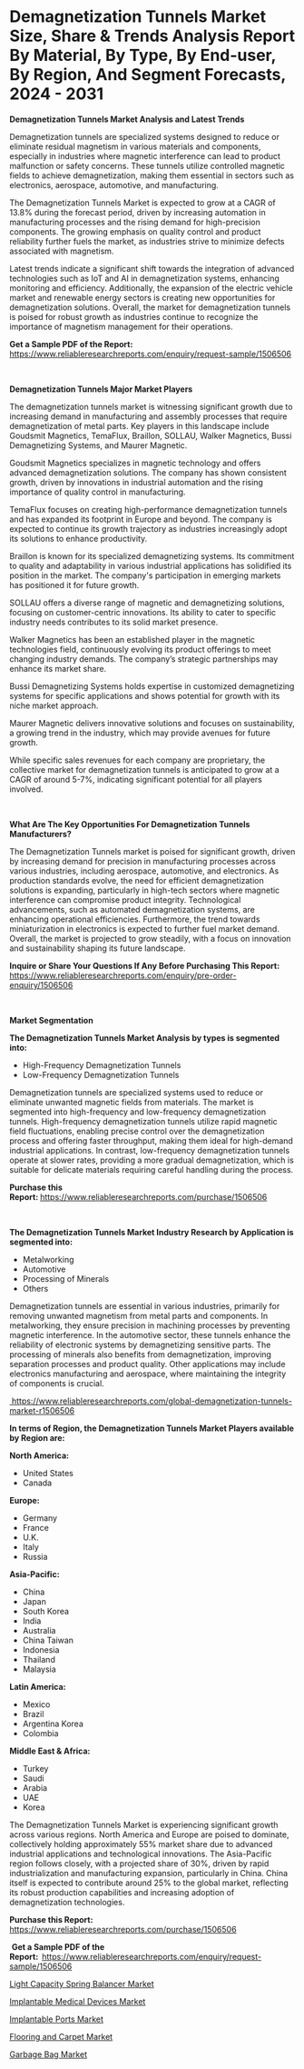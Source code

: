 <p><h1>Demagnetization Tunnels Market Size, Share & Trends Analysis Report By Material, By Type, By End-user, By Region, And Segment Forecasts, 2024 - 2031</h1></p><p><strong>Demagnetization Tunnels Market Analysis and Latest Trends</strong></p>
<p><p>Demagnetization tunnels are specialized systems designed to reduce or eliminate residual magnetism in various materials and components, especially in industries where magnetic interference can lead to product malfunction or safety concerns. These tunnels utilize controlled magnetic fields to achieve demagnetization, making them essential in sectors such as electronics, aerospace, automotive, and manufacturing.</p><p>The Demagnetization Tunnels Market is expected to grow at a CAGR of 13.8% during the forecast period, driven by increasing automation in manufacturing processes and the rising demand for high-precision components. The growing emphasis on quality control and product reliability further fuels the market, as industries strive to minimize defects associated with magnetism. </p><p>Latest trends indicate a significant shift towards the integration of advanced technologies such as IoT and AI in demagnetization systems, enhancing monitoring and efficiency. Additionally, the expansion of the electric vehicle market and renewable energy sectors is creating new opportunities for demagnetization solutions. Overall, the market for demagnetization tunnels is poised for robust growth as industries continue to recognize the importance of magnetism management for their operations.</p></p>
<p><strong>Get a Sample PDF of the Report:&nbsp;</strong> <a href="https://www.reliableresearchreports.com/enquiry/request-sample/1506506">https://www.reliableresearchreports.com/enquiry/request-sample/1506506</a></p>
<p>&nbsp;</p>
<p><strong>Demagnetization Tunnels Major Market Players</strong></p>
<p><p>The demagnetization tunnels market is witnessing significant growth due to increasing demand in manufacturing and assembly processes that require demagnetization of metal parts. Key players in this landscape include Goudsmit Magnetics, TemaFlux, Braillon, SOLLAU, Walker Magnetics, Bussi Demagnetizing Systems, and Maurer Magnetic. </p><p>Goudsmit Magnetics specializes in magnetic technology and offers advanced demagnetization solutions. The company has shown consistent growth, driven by innovations in industrial automation and the rising importance of quality control in manufacturing. </p><p>TemaFlux focuses on creating high-performance demagnetization tunnels and has expanded its footprint in Europe and beyond. The company is expected to continue its growth trajectory as industries increasingly adopt its solutions to enhance productivity.</p><p>Braillon is known for its specialized demagnetizing systems. Its commitment to quality and adaptability in various industrial applications has solidified its position in the market. The company's participation in emerging markets has positioned it for future growth.</p><p>SOLLAU offers a diverse range of magnetic and demagnetizing solutions, focusing on customer-centric innovations. Its ability to cater to specific industry needs contributes to its solid market presence.</p><p>Walker Magnetics has been an established player in the magnetic technologies field, continuously evolving its product offerings to meet changing industry demands. The company’s strategic partnerships may enhance its market share.</p><p>Bussi Demagnetizing Systems holds expertise in customized demagnetizing systems for specific applications and shows potential for growth with its niche market approach.</p><p>Maurer Magnetic delivers innovative solutions and focuses on sustainability, a growing trend in the industry, which may provide avenues for future growth.</p><p>While specific sales revenues for each company are proprietary, the collective market for demagnetization tunnels is anticipated to grow at a CAGR of around 5-7%, indicating significant potential for all players involved.</p></p>
<p>&nbsp;</p>
<p><strong>What Are The Key Opportunities For Demagnetization Tunnels Manufacturers?</strong></p>
<p><p>The Demagnetization Tunnels market is poised for significant growth, driven by increasing demand for precision in manufacturing processes across various industries, including aerospace, automotive, and electronics. As production standards evolve, the need for efficient demagnetization solutions is expanding, particularly in high-tech sectors where magnetic interference can compromise product integrity. Technological advancements, such as automated demagnetization systems, are enhancing operational efficiencies. Furthermore, the trend towards miniaturization in electronics is expected to further fuel market demand. Overall, the market is projected to grow steadily, with a focus on innovation and sustainability shaping its future landscape.</p></p>
<p><strong>Inquire or Share Your Questions If Any Before Purchasing This Report:</strong> <a href="https://www.reliableresearchreports.com/enquiry/pre-order-enquiry/1506506">https://www.reliableresearchreports.com/enquiry/pre-order-enquiry/1506506</a></p>
<p>&nbsp;</p>
<p><strong>Market Segmentation</strong></p>
<p><strong>The Demagnetization Tunnels Market Analysis by types is segmented into:</strong></p>
<p><ul><li>High-Frequency Demagnetization Tunnels</li><li>Low-Frequency Demagnetization Tunnels</li></ul></p>
<p><p>Demagnetization tunnels are specialized systems used to reduce or eliminate unwanted magnetic fields from materials. The market is segmented into high-frequency and low-frequency demagnetization tunnels. High-frequency demagnetization tunnels utilize rapid magnetic field fluctuations, enabling precise control over the demagnetization process and offering faster throughput, making them ideal for high-demand industrial applications. In contrast, low-frequency demagnetization tunnels operate at slower rates, providing a more gradual demagnetization, which is suitable for delicate materials requiring careful handling during the process.</p></p>
<p><strong>Purchase this Report:&nbsp;</strong><a href="https://www.reliableresearchreports.com/purchase/1506506">https://www.reliableresearchreports.com/purchase/1506506</a></p>
<p>&nbsp;</p>
<p><strong>The Demagnetization Tunnels Market Industry Research by Application is segmented into:</strong></p>
<p><ul><li>Metalworking</li><li>Automotive</li><li>Processing of Minerals</li><li>Others</li></ul></p>
<p><p>Demagnetization tunnels are essential in various industries, primarily for removing unwanted magnetism from metal parts and components. In metalworking, they ensure precision in machining processes by preventing magnetic interference. In the automotive sector, these tunnels enhance the reliability of electronic systems by demagnetizing sensitive parts. The processing of minerals also benefits from demagnetization, improving separation processes and product quality. Other applications may include electronics manufacturing and aerospace, where maintaining the integrity of components is crucial.</p></p>
<p><a href="https://www.reliableresearchreports.com/global-demagnetization-tunnels-market-r1506506">&nbsp;https://www.reliableresearchreports.com/global-demagnetization-tunnels-market-r1506506</a></p>
<p><strong>In terms of Region, the Demagnetization Tunnels Market Players available by Region are:</strong></p>
<p>
    <p> <strong> North America: </strong>
        <ul>
            <li>United States</li>
            <li>Canada</li>
        </ul>
        </p> 
    <p> <strong> Europe: </strong>
        <ul>
            <li>Germany</li>
            <li>France</li>
            <li>U.K.</li>
            <li>Italy</li>
            <li>Russia</li>
        </ul>
        </p> 
    <p> <strong> Asia-Pacific: </strong>
        <ul>
            <li>China</li>
            <li>Japan</li>
            <li>South Korea</li>
            <li>India</li>
            <li>Australia</li>
            <li>China Taiwan</li>
            <li>Indonesia</li>
            <li>Thailand</li>
            <li>Malaysia</li>
        </ul>
        </p> 
    <p> <strong> Latin America: </strong>
        <ul>
            <li>Mexico</li>
            <li>Brazil</li>
            <li>Argentina Korea</li>
            <li>Colombia</li>
        </ul>
        </p> 
    <p> <strong> Middle East & Africa: </strong>
        <ul>
            <li>Turkey</li>
            <li>Saudi</li>
            <li>Arabia</li>
            <li>UAE</li>
            <li>Korea</li>
        </ul>
    </p>
    </p>
<p><p>The Demagnetization Tunnels Market is experiencing significant growth across various regions. North America and Europe are poised to dominate, collectively holding approximately 55% market share due to advanced industrial applications and technological innovations. The Asia-Pacific region follows closely, with a projected share of 30%, driven by rapid industrialization and manufacturing expansion, particularly in China. China itself is expected to contribute around 25% to the global market, reflecting its robust production capabilities and increasing adoption of demagnetization technologies.</p></p>
<p><strong>Purchase this Report: </strong><a href="https://www.reliableresearchreports.com/purchase/1506506">https://www.reliableresearchreports.com/purchase/1506506</a></p>
<p>&nbsp;<strong>Get a Sample PDF of the Report:&nbsp;&nbsp;</strong><a href="https://www.reliableresearchreports.com/enquiry/request-sample/1506506">https://www.reliableresearchreports.com/enquiry/request-sample/1506506</a></p>
<p><strong></strong></p>
<p><p><a href="https://medium.com/@kaylizulauf2023/global-light-capacity-spring-balancer-market-is-projected-to-grow-at-a-cagr-of-13-1-20c83e224924?postPublishedType=repub">Light Capacity Spring Balancer Market</a></p><p><a href="https://www.linkedin.com/pulse/implantable-medical-devices-market-industry-trends-forecast-pn2if?trackingId=n%2FcIU8k1TUG4%2BuNdyRngpg%3D%3D">Implantable Medical Devices Market</a></p><p><a href="https://www.linkedin.com/pulse/strategic-roadmap-success-global-implantable-ports-market-wyave?trackingId=0YYo9fnWSoKARhIrEJ6Jew%3D%3D">Implantable Ports Market</a></p><p><a href="https://issuu.com/reportprime-2/docs/flooring-and-carpet-market-size-203_df7bbec5a3a414">Flooring and Carpet Market</a></p><p><a href="https://issuu.com/reportprime-2/docs/garbage-bag-market-size-2030.pptx_5c5d6823bff20f">Garbage Bag Market</a></p></p>